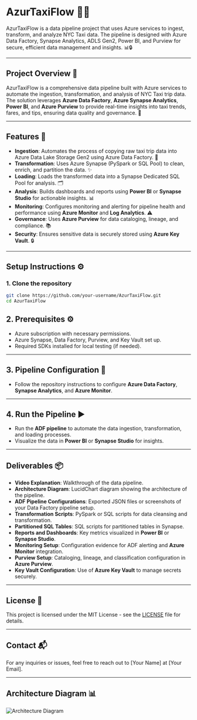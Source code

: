 # AzurTaxiFlow 🚖🌐

AzurTaxiFlow is a data pipeline project that uses Azure services to ingest, transform, and analyze NYC Taxi data. The pipeline is designed with Azure Data Factory, Synapse Analytics, ADLS Gen2, Power BI, and Purview for secure, efficient data management and insights. 📊🔒

---

## Project Overview 🚀
AzurTaxiFlow is a comprehensive data pipeline built with Azure services to automate the ingestion, transformation, and analysis of NYC Taxi trip data. The solution leverages **Azure Data Factory**, **Azure Synapse Analytics**, **Power BI**, and **Azure Purview** to provide real-time insights into taxi trends, fares, and tips, ensuring data quality and governance. 🔄

---

## Features 🎯
- **Ingestion**: Automates the process of copying raw taxi trip data into Azure Data Lake Storage Gen2 using Azure Data Factory. 🔄
- **Transformation**: Uses Azure Synapse (PySpark or SQL Pool) to clean, enrich, and partition the data. ✨
- **Loading**: Loads the transformed data into a Synapse Dedicated SQL Pool for analysis. 🗂️
- **Analysis**: Builds dashboards and reports using **Power BI** or **Synapse Studio** for actionable insights. 📊
- **Monitoring**: Configures monitoring and alerting for pipeline health and performance using **Azure Monitor** and **Log Analytics**. ⚠️
- **Governance**: Uses **Azure Purview** for data cataloging, lineage, and compliance. 📚
- **Security**: Ensures sensitive data is securely stored using **Azure Key Vault**. 🔒

---

## Setup Instructions ⚙️

### 1. Clone the repository
```bash
git clone https://github.com/your-username/AzurTaxiFlow.git
cd AzurTaxiFlow
```

## 2. Prerequisites ⚙️

- Azure subscription with necessary permissions.
- Azure Synapse, Data Factory, Purview, and Key Vault set up.
- Required SDKs installed for local testing (if needed).

---

## 3. Pipeline Configuration 🔧

- Follow the repository instructions to configure **Azure Data Factory**, **Synapse Analytics**, and **Azure Monitor**.

---

## 4. Run the Pipeline ▶️

- Run the **ADF pipeline** to automate the data ingestion, transformation, and loading processes.
- Visualize the data in **Power BI** or **Synapse Studio** for insights.

---

## Deliverables 📦

- **Video Explanation**: Walkthrough of the data pipeline.
- **Architecture Diagram**: LucidChart diagram showing the architecture of the pipeline.
- **ADF Pipeline Configurations**: Exported JSON files or screenshots of your Data Factory pipeline setup.
- **Transformation Scripts**: PySpark or SQL scripts for data cleansing and transformation.
- **Partitioned SQL Tables**: SQL scripts for partitioned tables in Synapse.
- **Reports and Dashboards**: Key metrics visualized in **Power BI** or **Synapse Studio**.
- **Monitoring Setup**: Configuration evidence for ADF alerting and **Azure Monitor** integration.
- **Purview Setup**: Cataloging, lineage, and classification configuration in **Azure Purview**.
- **Key Vault Configuration**: Use of **Azure Key Vault** to manage secrets securely.

---

## License 📄

This project is licensed under the MIT License - see the [LICENSE](LICENSE) file for details.

---

## Contact 📬

For any inquiries or issues, feel free to reach out to [Your Name] at [Your Email].

---

## Architecture Diagram 📊
![Architecture Diagram](path-to-your-diagram.png)



